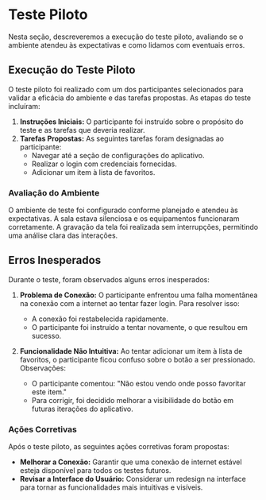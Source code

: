 # Teste Piloto

Nesta seção, descreveremos a execução do teste piloto, avaliando se o ambiente atendeu às expectativas e como lidamos com eventuais erros.

## Execução do Teste Piloto

O teste piloto foi realizado com um dos participantes selecionados para validar a eficácia do ambiente e das tarefas propostas. As etapas do teste incluíram:

1. **Instruções Iniciais:** O participante foi instruído sobre o propósito do teste e as tarefas que deveria realizar.
2. **Tarefas Propostas:** As seguintes tarefas foram designadas ao participante:
   - Navegar até a seção de configurações do aplicativo.
   - Realizar o login com credenciais fornecidas.
   - Adicionar um item à lista de favoritos.

### Avaliação do Ambiente

O ambiente de teste foi configurado conforme planejado e atendeu às expectativas. A sala estava silenciosa e os equipamentos funcionaram corretamente. A gravação da tela foi realizada sem interrupções, permitindo uma análise clara das interações.

## Erros Inesperados

Durante o teste, foram observados alguns erros inesperados:

1. **Problema de Conexão:** O participante enfrentou uma falha momentânea na conexão com a internet ao tentar fazer login. Para resolver isso:
   - A conexão foi restabelecida rapidamente.
   - O participante foi instruído a tentar novamente, o que resultou em sucesso.

2. **Funcionalidade Não Intuitiva:** Ao tentar adicionar um item à lista de favoritos, o participante ficou confuso sobre o botão a ser pressionado. Observações:
   - O participante comentou: "Não estou vendo onde posso favoritar este item."
   - Para corrigir, foi decidido melhorar a visibilidade do botão em futuras iterações do aplicativo.

### Ações Corretivas

Após o teste piloto, as seguintes ações corretivas foram propostas:

- **Melhorar a Conexão:** Garantir que uma conexão de internet estável esteja disponível para todos os testes futuros.
- **Revisar a Interface do Usuário:** Considerar um redesign na interface para tornar as funcionalidades mais intuitivas e visíveis.
